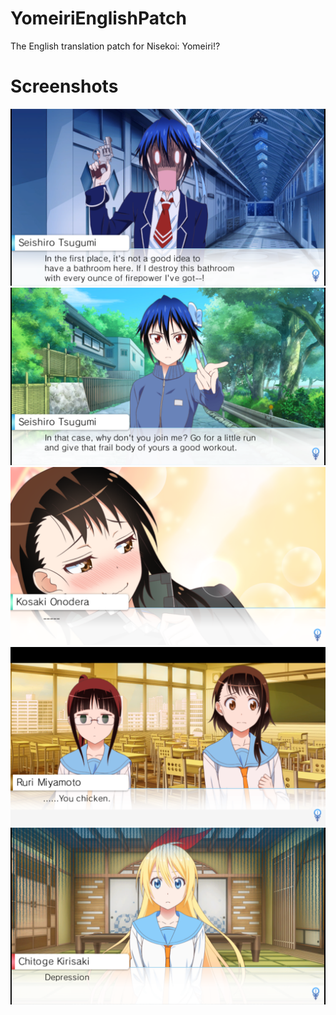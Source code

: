 # YomeiriEnglishPatch
The English translation patch for Nisekoi: Yomeiri!?

# Screenshots
![](screenshots/ss3.png?raw=true "From the Seishiro route")
![](screenshots/ss4.png?raw=true "From the Seishiro route")
![](screenshots/ss1.png?raw=true "From the Kosaki route")
![](screenshots/ss2.png?raw=true "From the Kosaki route")
![](screenshots/depression.png?raw=true "From the test scene")
